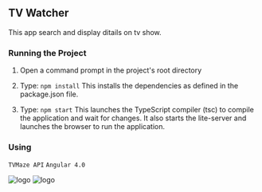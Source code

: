 ## TV Watcher

This app search and display ditails on tv show.

### Running the Project
1) Open a command prompt in the project's root directory

2) Type: `npm install`
    This installs the dependencies as defined in the package.json file.

3) Type: `npm start`
    This launches the TypeScript compiler (tsc) to compile the application and wait for changes. It also starts the lite-server and launches the browser to run the application.

### Using
` TVMaze API `
` Angular 4.0 `


![logo](https://i.imgur.com/eJf9NOS.jpg)
![logo](https://i.imgur.com/MNXojBB.jpg)
